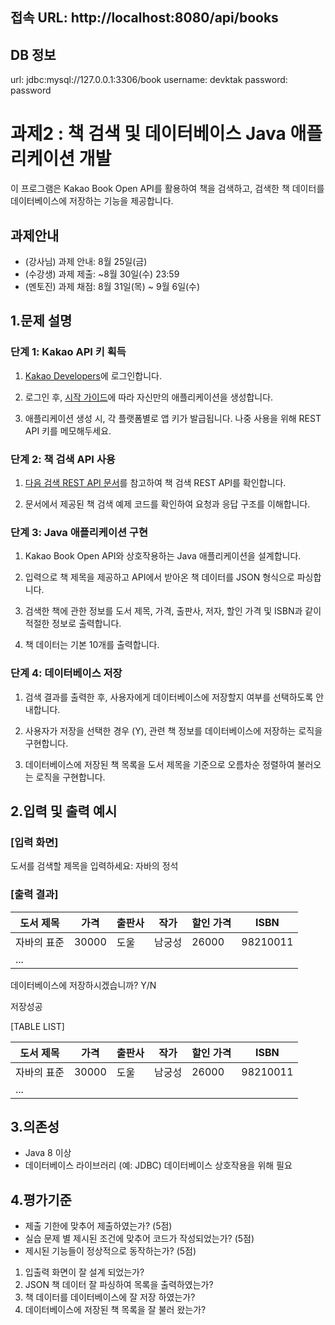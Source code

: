 ## 접속 URL: http://localhost:8080/api/books

## DB 정보
url: jdbc:mysql://127.0.0.1:3306/book
username: devktak
password: password


# 과제2 : 책 검색 및 데이터베이스 Java 애플리케이션 개발

이 프로그램은 Kakao Book Open API를 활용하여 책을 검색하고, 검색한 책 데이터를 데이터베이스에 저장하는 기능을 제공합니다.

## 과제안내

- (강사님) 과제 안내:  8월 25일(금)
- (수강생) 과제 제출: ~8월 30일(수) 23:59
- (멘토진) 과제 채점: 8월 31일(목) ~ 9월 6일(수)

## 1.문제 설명

### 단계 1: Kakao API 키 획득

1. [Kakao Developers](https://developers.kakao.com)에 로그인합니다.

2. 로그인 후, [시작 가이드](https://developers.kakao.com/docs/latest/ko/getting-started/app)에 따라 자신만의 애플리케이션을 생성합니다.

3. 애플리케이션 생성 시, 각 플랫폼별로 앱 키가 발급됩니다. 나중 사용을 위해 REST API 키를 메모해두세요.

### 단계 2: 책 검색 API 사용

1. [다음 검색 REST API 문서](https://developers.kakao.com/docs/latest/ko/daum-search/dev-guide)를 참고하여 책 검색 REST API를 확인합니다.

2. 문서에서 제공된 책 검색 예제 코드를 확인하여 요청과 응답 구조를 이해합니다.

### 단계 3: Java 애플리케이션 구현

1. Kakao Book Open API와 상호작용하는 Java 애플리케이션을 설계합니다.

2. 입력으로 책 제목을 제공하고 API에서 받아온 책 데이터를 JSON 형식으로 파싱합니다.

3. 검색한 책에 관한 정보를 도서 제목, 가격, 출판사, 저자, 할인 가격 및 ISBN과 같이 적절한 정보로 출력합니다.

4. 책 데이터는 기본 10개를 출력합니다.

### 단계 4: 데이터베이스 저장

1. 검색 결과를 출력한 후, 사용자에게 데이터베이스에 저장할지 여부를 선택하도록 안내합니다.

2. 사용자가 저장을 선택한 경우 (Y), 관련 책 정보를 데이터베이스에 저장하는 로직을 구현합니다.

3. 데이터베이스에 저장된 책 목록을 도서 제목을 기준으로 오름차순 정렬하여 불러오는 로직을 구현합니다.

## 2.입력 및 출력 예시

### [입력 화면]

도서를 검색할 제목을 입력하세요: 자바의 정석

### [출력 결과]

| 도서 제목           | 가격   | 출판사            | 작가              | 할인 가격      | ISBN       |
|---------------------|--------|-------------------|------------------|----------------|------------|
| 자바의 표준          | 30000  | 도울               | 남궁성            |   26000       |  98210011  |
| ...                 |        |                  |                   |                |            |

데이터베이스에 저장하시겠습니까? Y/N

저장성공

[TABLE LIST]

| 도서 제목           | 가격   | 출판사            | 작가              | 할인 가격      | ISBN       |
|---------------------|--------|-------------------|------------------|----------------|------------|
| 자바의 표준          | 30000  | 도울               | 남궁성            |   26000       |  98210011  |
| ...                 |        |                  |                   |                |            |


## 3.의존성

- Java 8 이상
- 데이터베이스 라이브러리 (예: JDBC) 데이터베이스 상호작용을 위해 필요

## 4.평가기준

- 제출 기한에 맞추어 제출하였는가? (5점)
- 실습 문제 별 제시된 조건에 맞추어 코드가 작성되었는가? (5점)
- 제시된 기능들이 정상적으로 동작하는가? (5점)

1. 입출력 화면이 잘 설계 되었는가?
2. JSON 책 데이터 잘 파싱하여 목록을 출력하였는가?
3. 책 데이터를 데이터베이스에 잘 저장 하였는가?
4. 데이터베이스에 저장된 책 목록을 잘 불러 왔는가?
